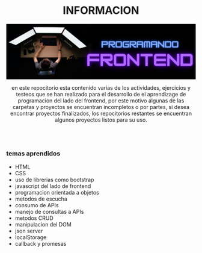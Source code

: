 <h1 align="center">INFORMACION</h1>

<img align="center" src="https://github.com/JuanDavidEscalanteCastaneda-Campus/repository_study_frontend/blob/main/frontendi.png"></img>

<p align="center">en este repocitorio esta contenido varias de los actividades, ejercicios y testeos que se han realizado para el desarrollo de el aprendizage de programacion del lado del frontend, por este motivo algunas de las carpetas y proyectos se encuentran incompletos o por partes, si desea encontrar proyectos finalizados, los repocitorios restantes se encuentran algunos proyectos listos para su uso.</p>

<br>
<br>

<h3>temas aprendidos</h3>

- HTML
- CSS
- uso de librerias como bootstrap
- javascript del lado de frontend
- programacion orientada a objetos
- metodos de escucha
- consumo de APIs
- manejo de consultas a APIs
- metodos CRUD 
- manipulacion del DOM
- json server
- localStorage
- callback y promesas
